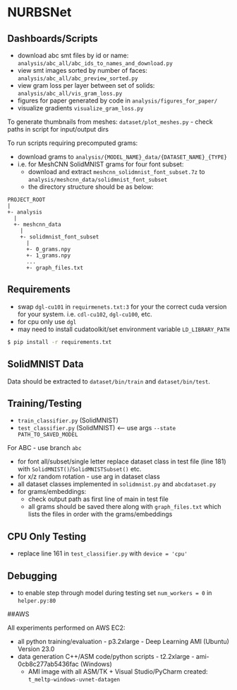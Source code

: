 # NURBSNet

## Dashboards/Scripts

- download abc smt files by id or name: `analysis/abc_all/abc_ids_to_names_and_download.py` 
- view smt images sorted by number of faces: `analysis/abc_all/abc_preview_sorted.py`
- view gram loss per layer between set of solids: `analysis/abc_all/vis_gram_loss.py`
- figures for paper generated by code in `analysis/figures_for_paper/`
- visualize gradients `visualize_gram_loss.py`

To generate thumbnails from meshes: `dataset/plot_meshes.py`
    - check paths in script for input/output dirs

To run scripts requiring precomputed grams:

- download grams to `analysis/{MODEL_NAME}_data/{DATASET_NAME}_{TYPE}`
- i.e. for MeshCNN SolidMNIST grams for four font subset:
    - download and extract `meshcnn_solidmnist_font_subset.7z` to `analysis/meshcnn_data/solidmnist_font_subset`
    - the directory structure should be as below:

```
PROJECT_ROOT
|
+- analysis
  |
  +- meshcnn_data
    |
    +- solidmnist_font_subset
      |
      +- 0_grams.npy
      +- 1_grams.npy
      ...
      +- graph_files.txt
```

## Requirements

- swap `dgl-cu101` in `requirmenets.txt:3` for your the correct cuda version for your system. i.e. `cdl-cu102`, `dgl-cu100`, etc.
- for cpu only use `dgl`
- may need to install cudatoolkit/set environment variable `LD_LIBRARY_PATH`

```bash
$ pip install -r requirements.txt
```

## SolidMNIST Data

Data should be extracted to `dataset/bin/train` and `dataset/bin/test`.
## Training/Testing

- `train_classifier.py` (SolidMNIST)
- `test_classifier.py` (SolidMNIST) <-- use args `--state PATH_TO_SAVED_MODEL`

For ABC - use branch `abc`

- for font all/subset/single letter replace dataset class in test file (line 181) with `SolidMNIST()`/`SolidMNISTSubset()` etc.
- for x/z random rotation - use arg in dataset class
- all dataset classes implemented in `solidmnist.py` and `abcdataset.py`
- for grams/embeddings:
    - check output path as first line of main in test file
    - all grams should be saved there along with `graph_files.txt` which lists the files in order with the grams/embeddings

## CPU Only Testing

- replace line 161 in `test_classifier.py` with `device = 'cpu'`

## Debugging

- to enable step through model during testing set `num_workers = 0` in `helper.py:80`

##AWS

All experiments performed on AWS EC2:
- all python training/evaluation - p3.2xlarge - Deep Learning AMI (Ubuntu) Version 23.0
- data generation C++/ASM code/python scripts - t2.2xlarge - ami-0cb8c277ab5436fac (Windows)
    - AMI image with all ASM/TK + Visual Studio/PyCharm created: `t_meltp-windows-uvnet-datagen`